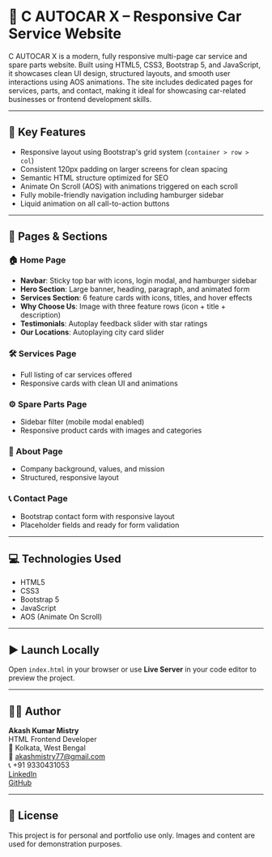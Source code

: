 # 🚗 C AUTOCAR X – Responsive Car Service Website

C AUTOCAR X is a modern, fully responsive multi-page car service and spare parts website. Built using HTML5, CSS3, Bootstrap 5, and JavaScript, it showcases clean UI design, structured layouts, and smooth user interactions using AOS animations. The site includes dedicated pages for services, parts, and contact, making it ideal for showcasing car-related businesses or frontend development skills.

---

## 📌 Key Features

- Responsive layout using Bootstrap's grid system (`container > row > col`)
- Consistent 120px padding on larger screens for clean spacing
- Semantic HTML structure optimized for SEO
- Animate On Scroll (AOS) with animations triggered on each scroll
- Fully mobile-friendly navigation including hamburger sidebar
- Liquid animation on all call-to-action buttons

---

## 🧱 Pages & Sections

### 🏠 Home Page
- **Navbar**: Sticky top bar with icons, login modal, and hamburger sidebar
- **Hero Section**: Large banner, heading, paragraph, and animated form
- **Services Section**: 6 feature cards with icons, titles, and hover effects
- **Why Choose Us**: Image with three feature rows (icon + title + description)
- **Testimonials**: Autoplay feedback slider with star ratings
- **Our Locations**: Autoplaying city card slider

### 🛠️ Services Page
- Full listing of car services offered
- Responsive cards with clean UI and animations

### ⚙️ Spare Parts Page
- Sidebar filter (mobile modal enabled)
- Responsive product cards with images and categories

### 👤 About Page
- Company background, values, and mission
- Structured, responsive layout

### 📞 Contact Page
- Bootstrap contact form with responsive layout
- Placeholder fields and ready for form validation

---

## 💻 Technologies Used

- HTML5  
- CSS3  
- Bootstrap 5  
- JavaScript  
- AOS (Animate On Scroll)

---

## ▶️ Launch Locally

Open `index.html` in your browser or use **Live Server** in your code editor to preview the project.

---

## 👨‍💻 Author

**Akash Kumar Mistry**  
HTML Frontend Developer  
📍 Kolkata, West Bengal  
📧 akashmistry77@gmail.com  
📞 +91 9330431053  
[LinkedIn](https://www.linkedin.com/in/akash-mistry26)  
[GitHub](https://github.com/akashmaverick)

---

## 📃 License

This project is for personal and portfolio use only. Images and content are used for demonstration purposes.
